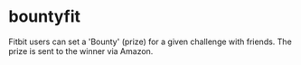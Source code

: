# bountyfit
Fitbit users can set a 'Bounty' (prize) for a given challenge with friends. The prize is sent to the winner via Amazon.
